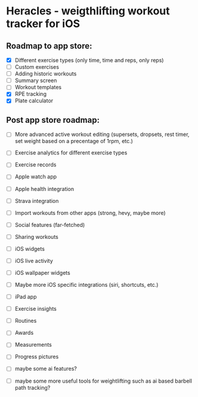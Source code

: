 #  Heracles - weigthlifting workout tracker for iOS

## Roadmap to app store:
- [x] Different exercise types (only time, time and reps, only reps)
- [ ] Custom exercises
- [ ] Adding historic workouts
- [ ] Summary screen
- [ ] Workout templates
- [x] RPE tracking
- [x] Plate calculator
## Post app store roadmap:
- [ ] More advanced active workout editing (supersets, dropsets, rest timer, set weight based on a precentage of 1rpm, etc.)
- [ ] Exercise analytics for different exercise types
- [ ] Exercise records
- [ ] Apple watch app
- [ ] Apple health integration
- [ ] Strava integration
- [ ] Import workouts from other apps (strong, hevy, maybe more)
- [ ] Social features (far-fetched)
- [ ] Sharing workouts
- [ ] iOS widgets
- [ ] iOS live activity 
- [ ] iOS wallpaper widgets
- [ ] Maybe more iOS specific integrations (siri, shortcuts, etc.)
- [ ] iPad app
- [ ] Exercise insights
- [ ] Routines 
- [ ] Awards
- [ ] Measurements
- [ ] Progress pictures
- [ ] maybe some ai features?
- [ ] maybe some more useful tools for weightlifting such as ai based barbell path tracking?


